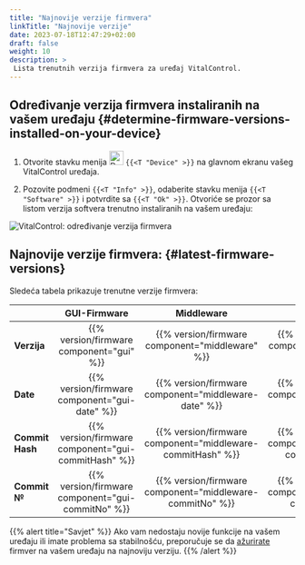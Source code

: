 ```yaml
---
title: "Najnovije verzije firmvera"
linkTitle: "Najnovije verzije"
date: 2023-07-18T12:47:29+02:00
draft: false
weight: 10
description: >
 Lista trenutnih verzija firmvera za uređaj VitalControl.
---
```


## Određivanje verzija firmvera instaliranih na vašem uređaju {#determine-firmware-versions-installed-on-your-device}

1. Otvorite stavku menija <img src="/icons/device.svg" width="25" align="bottom" alt="Device" /> `{{<T "Device" >}}` na glavnom ekranu vašeg VitalControl uređaja.

2. Pozovite podmeni `{{<T "Info" >}}`, odaberite stavku menija `{{<T "Software" >}}` i potvrdite sa `{{<T "Ok" >}}`. Otvoriće se prozor sa listom verzija softvera trenutno instaliranih na vašem uređaju:

![VitalControl: određivanje verzija firmvera](../images/firmware-versions.png "Prikaz verzija firmvera")

## Najnovije verzije firmvera: {#latest-firmware-versions}

Sledeća tabela prikazuje trenutne verzije firmvera:

|                 | GUI-Firmware  | Middleware  | Bootloader |
|-----------------|:-------------:|:-----------:|:----------:|
| **Verzija**    | {{% version/firmware component="gui" %}} | {{% version/firmware component="middleware" %}} | {{% version/firmware component="bootloader" %}} |
| **Date**       | {{% version/firmware component="gui-date" %}} | {{% version/firmware component="middleware-date" %}} | {{% version/firmware component="bootloader-date" %}} |
| **Commit Hash** | {{% version/firmware component="gui-commitHash" %}} | {{% version/firmware component="middleware-commitHash" %}} |  {{% version/firmware component="bootloader-commitHash" %}} |
| **Commit №**    | {{% version/firmware component="gui-commitNo" %}} | {{% version/firmware component="middleware-commitNo" %}} | {{% version/firmware component="bootloader-commitNo" %}}|

{{% alert title="Savjet" %}}
Ako vam nedostaju novije funkcije na vašem uređaju ili imate problema sa stabilnošću, preporučuje se da [ažurirate](../update/) firmver na vašem uređaju na najnoviju verziju.
{{% /alert %}}
